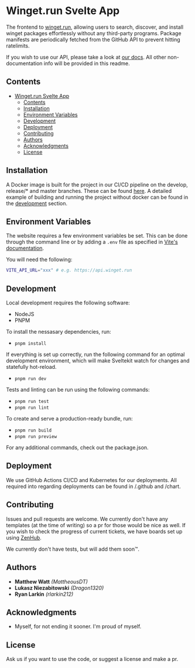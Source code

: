 # Winget.run Svelte App

The frontend to [winget.run](https://winget.run), allowing users to search, discover, and install winget packages effortlessly without any third-party programs. Package manifests are periodically fetched from the GitHub API to prevent hitting ratelimits.

If you wish to use our API, please take a look at [our docs](https://docs.winget.run). All other non-documentation info will be provided in this readme.

## Contents

- [Winget.run Svelte App](#wingetrun-svelte-app)
  - [Contents](#contents)
  - [Installation](#installation)
  - [Environment Variables](#environment-variables)
  - [Development](#development)
  - [Deployment](#deployment)
  - [Contributing](#contributing)
  - [Authors](#authors)
  - [Acknowledgments](#acknowledgments)
  - [License](#license)

## Installation

A Docker image is built for the project in our CI/CD pipeline on the develop, release/\* and master branches. These can be found [here](https://github.com/winget-run/web/packages/237282). A detailed example of building and running the project without docker can be found in the [development](#Development) section.

## Environment Variables

The website requires a few environment variables be set. This can be done through the command line or by adding a `.env` file as specified in [Vite's documentation](https://vitejs.dev/guide/env-and-mode.html#env-files). 

You will need the following:
```bash
VITE_API_URL="xxx" # e.g. https://api.winget.run
```

## Development

Local development requires the following software:

- NodeJS
- PNPM

To install the nessasary dependencies, run:
- `pnpm install`

If everything is set up correctly, run the following command for an optimal development environment, which will make Sveltekit watch for changes and statefully hot-reload.

- `pnpm run dev`

Tests and linting can be run using the following commands:

- `pnpm run test`
- `pnpm run lint`

To create and serve a production-ready bundle, run:

- `pnpm run build`
- `pnpm run preview`

For any additional commands, check out the package.json.

## Deployment

We use GitHub Actions CI/CD and Kubernetes for our deployments. All required into regarding deployments can be found in /.github and /chart.

## Contributing

Issues and pull requests are welcome. We currently don't have any templates (at the time of writing) so a pr for those would be nice as well. If you wish to check the progress of current tickets, we have boards set up using [ZenHub](https://www.zenhub.com/).

We currently don't have tests, but will add them soon™.

## Authors

- **Matthew Watt** _(MattheousDT)_
- **Lukasz Niezabitowski** _(Dragon1320)_
- **Ryan Larkin** _(rlarkin212)_

## Acknowledgments

- Myself, for not ending it sooner. I'm proud of myself.

## License

Ask us if you want to use the code, or suggest a license and make a pr.
